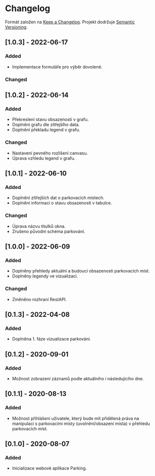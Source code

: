 # Changelog

Formát založen na [Keep a Changelog](http://keepachangelog.com/en/1.0.0/).
Projekt dodržuje [Semantic Versioning](http://semver.org/spec/v2.0.0.html).

## [1.0.3] - 2022-06-17

### Added

- Implementace formuláře pro výběr dovolené.

### Changed

## [1.0.2] - 2022-06-14

### Added

- Překreslení stavu obsazenosti v grafu.
- Doplnění grafu dle zítřejšího data.
- Doplnění překladu legend v grafu.

### Changed

- Nastavení pevného rozlišení canvasu.
- Úprava vzhledu legend v grafu.

## [1.0.1] - 2022-06-10

### Added

- Doplnění zítřejších dat o parkovacích místech.
- Doplnění informací o stavu obsazenosti v tabulce.

### Changed

- Úprava názvu titulků okna.
- Zrušeno původní schéma parkování.

## [1.0.0] - 2022-06-09

### Added

- Doplněny přehledy aktuální a budoucí obsazenosti parkovacích míst.
- Doplněny legendy ve vizualizaci.

### Changed

- Změněno rozhraní RestAPI.

## [0.1.3] - 2022-04-08

### Added

- Doplněna 1. fáze vizualizace parkování.

## [0.1.2] - 2020-09-01

### Added

- Možnost zobrazení záznamů podle aktuálního i následujícího dne.

## [0.1.1] - 2020-08-13

### Added

- Možnost přihlášení uživatele, který bude mít přidělená práva na manipulaci s parkovacími místy (uvolnění/obsazení místa) v přehledu parkovacích míst.

## [0.1.0] - 2020-08-07

### Added

- Inicializace webové aplikace Parking.

